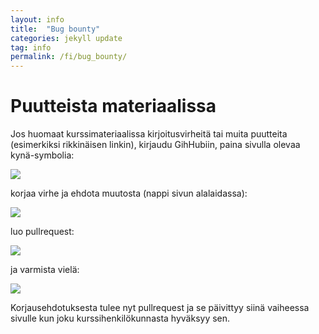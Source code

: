 ```yaml
---
layout: info
title:  "Bug bounty"
categories: jekyll update
tag: info
permalink: /fi/bug_bounty/
---
```


# Puutteista materiaalissa

Jos huomaat kurssimateriaalissa kirjoitusvirheitä tai muita puutteita (esimerkiksi rikkinäisen linkin), kirjaudu GihHubiin, paina sivulla olevaa kynä-symbolia:

![](http://saskeli.kapsi.fi/kyna.png)

korjaa virhe ja ehdota muutosta (nappi sivun alalaidassa):

![](http://saskeli.kapsi.fi/propose.png)

luo pullrequest:

![](http://saskeli.kapsi.fi/pr.png)

ja varmista vielä:

![](http://saskeli.kapsi.fi/confirm.png)

Korjausehdotuksesta tulee nyt pullrequest ja se päivittyy siinä vaiheessa sivulle kun joku kurssihenkilökunnasta hyväksyy sen.
